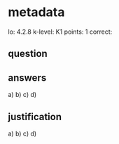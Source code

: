 # metadata
lo: 4.2.8
k-level: K1
points: 1
correct:

## question


## answers
a)
b)
c)
d)

## justification
a)
b)
c)
d)

